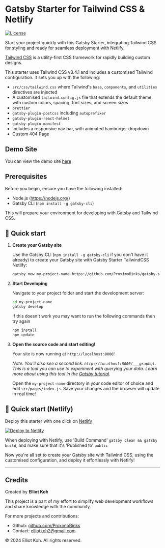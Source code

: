 # Gatsby Starter for Tailwind CSS & Netlify
[![License](https://img.shields.io/badge/license-MIT-blue.svg)](https://github.com/ProximoBinks/gatsby-starter-tailwind-css-netlify/blob/main/LICENSE)

Start your project quickly with this Gatsby Starter, integrating Tailwind CSS for styling and ready for seamless deployment with Netlify.

[Tailwind CSS](https://tailwindcss.com/) is a utility-first CSS framework for rapidly building custom designs.

This starter uses Tailwind CSS v3.4.1 and includes a customised Tailwind configuration. It sets you up with the following:

- `src/css/tailwind.css` where Tailwind's `base`, `components`, and `utilities` directives are injected
- A customised `tailwind.config.js` file that extends the default theme with custom colors, spacing, font sizes, and screen sizes
- `prettier`
- `gatsby-plugin-postcss` including `autoprefixer`
- `gatsby-plugin-react-helmet`
- `gatsby-plugin-manifest`
- Includes a responsive nav bar, with animated hamburger dropdown
- Custom 404 Page

## Demo Site

You can view the demo site [here](https://gatsby-starter-tailwind-css-netlify.netlify.app/)

## Prerequisites

Before you begin, ensure you have the following installed:
- Node.js (https://nodejs.org/)
- Gatsby CLI (`npm install -g gatsby-cli`)

This will prepare your environment for developing with Gatsby and Tailwind CSS.

## 🚀 Quick start

1. **Create your Gatsby site**

   Use the Gatsby CLI (`npm install -g gatsby-cli` if you don't have it already) to create your Gatsby site with Gatsby Starter TailwindCSS Netlify:

   ```bash
   gatsby new my-project-name https://github.com/ProximoBinks/gatsby-starter-tailwind-css-netlify
   ```

2. **Start Developing**

   Navigate to your project folder and start the development server:
    
    ```bash
    cd my-project-name
    gatsby develop
    ```

    If this doesn't work you may want to run the following commands then try again
    ```bash
    npm install
    npm update
    ```

3.  **Open the source code and start editing!**

    Your site is now running at `http://localhost:8000`!

    _Note: You'll also see a second link: _`http://localhost:8000/___graphql`_. This is a tool you can use to experiment with querying your data. Learn more about using this tool in the [Gatsby tutorial](https://www.gatsbyjs.com/tutorial/part-five/#introducing-graphiql)._

    Open the `my-project-name` directory in your code editor of choice and edit `src/pages/index.js`. Save your changes and the browser will update in real time!

## 🚀 Quick start (Netlify)

Deploy this starter with one click on [Netlify](https://www.netlify.com/)

[![Deploy to Netlify](https://www.netlify.com/img/deploy/button.svg)](https://app.netlify.com/start/deploy?repository=https://github.com/ProximoBinks/gatsby-starter-tailwind-css-netlify)

When deploying with Netlify, use 'Build Command' ```gatsby clean && gatsby build```, and make sure that it's 'Published to' ```public```

Now you're all set to create your Gatsby site with Tailwind CSS, using the customised configuration, and deploy it effortlessly with Netlify!

---
## Credits
Created by **Elliot Koh**

This project is a part of my effort to simplify web development workflows and share knowledge with the community.

For more projects and contributions:
- Github: [github.com/ProximoBinks](https://github.com/ProximoBinks)
- Contact: [elliotkoh2@gmail.com](mailto:elliotkoh2@gmail.com)

&copy; 2024 Elliot Koh. All rights reserved.
